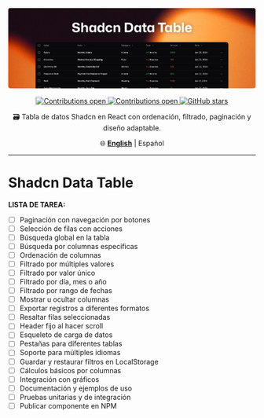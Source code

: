 <div align="center">

  <a href="https://github.com/user-attachments/assets/68ca3eb7-3ca7-45e2-876f-e87be9928a12"> ![Git aliases](./docs/readme-cover.png) </a>

  <a href="https://github.com/soyluisarrieta/shadcn-datatable/pulls"> ![Contributions open](https://img.shields.io/badge/Contributions-open-blue.svg) </a><a href="https://github.com/soyluisarrieta/shadcn-datatable/blob/master/LICENSE"> ![Contributions open](https://img.shields.io/badge/license-MIT-green.svg) </a>[![GitHub stars](https://img.shields.io/github/stars/soyluisarrieta/shadcn-datatable.svg?style=social&label=Stars&maxAge=2592000)](https://github.com/soyluisarrieta/shadcn-datatable/stargazers)

  <p>🗃️ Tabla de datos Shadcn en React con ordenación, filtrado, paginación y diseño adaptable.</p>  
  
  🌐 [**English**](./README.md) | Español
</div>

***

# Shadcn Data Table

**LISTA DE TAREA:**

- [ ] Paginación con navegación por botones
- [ ] Selección de filas con acciones
- [ ] Búsqueda global en la tabla
- [ ] Búsqueda por columnas específicas
- [ ] Ordenación de columnas
- [ ] Filtrado por múltiples valores
- [ ] Filtrado por valor único
- [ ] Filtrado por día, mes o año
- [ ] Filtrado por rango de fechas
- [ ] Mostrar u ocultar columnas
- [ ] Exportar registros a diferentes formatos
- [ ] Resaltar filas seleccionadas
- [ ] Header fijo al hacer scroll
- [ ] Esqueleto de carga de datos
- [ ] Pestañas para diferentes tablas
- [ ] Soporte para múltiples idiomas
- [ ] Guardar y restaurar filtros en LocalStorage
- [ ] Cálculos básicos por columnas
- [ ] Integración con gráficos
- [ ] Documentación y ejemplos de uso
- [ ] Pruebas unitarias y de integración
- [ ] Publicar componente en NPM
